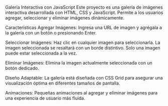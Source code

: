 Galería Interactiva con JavaScript
Este proyecto es una galería de imágenes interactiva desarrollada con HTML, CSS y JavaScript. Permite a los usuarios agregar, seleccionar y eliminar imágenes dinámicamente.

Características
Agregar Imágenes: Ingresa una URL de imagen y agrégala a la galería con un botón o presionando Enter.

Seleccionar Imágenes: Haz clic en cualquier imagen para seleccionarla. La imagen seleccionada se resaltará con un borde distintivo. Solo una imagen puede estar seleccionada a la vez.

Eliminar Imágenes: Elimina la imagen actualmente seleccionada con un botón dedicado.

Diseño Adaptable: La galería está diseñada con CSS Grid para asegurar una visualización óptima en diferentes tamaños de pantalla.

Animaciones: Pequeñas animaciones al agregar y eliminar imágenes para una experiencia de usuario más fluida.